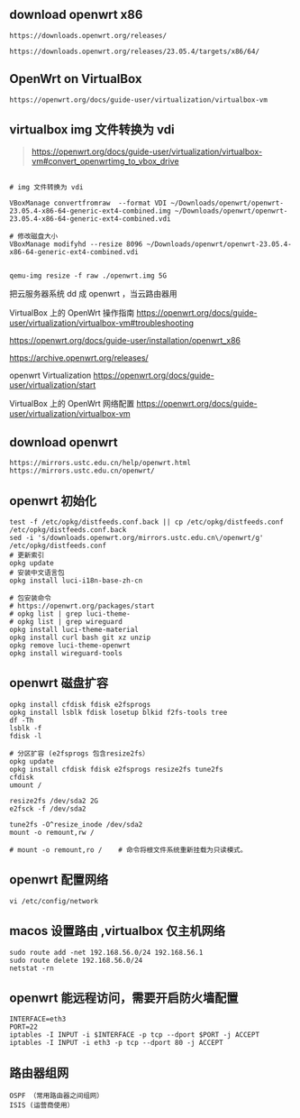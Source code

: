 ## download openwrt x86

    https://downloads.openwrt.org/releases/

    https://downloads.openwrt.org/releases/23.05.4/targets/x86/64/

## OpenWrt on VirtualBox

    https://openwrt.org/docs/guide-user/virtualization/virtualbox-vm

## virtualbox img 文件转换为 vdi

> https://openwrt.org/docs/guide-user/virtualization/virtualbox-vm#convert_openwrtimg_to_vbox_drive

```shell

# img 文件转换为 vdi

VBoxManage convertfromraw  --format VDI ~/Downloads/openwrt/openwrt-23.05.4-x86-64-generic-ext4-combined.img ~/Downloads/openwrt/openwrt-23.05.4-x86-64-generic-ext4-combined.vdi

# 修改磁盘大小
VBoxManage modifyhd --resize 8096 ~/Downloads/openwrt/openwrt-23.05.4-x86-64-generic-ext4-combined.vdi

```

```shell

qemu-img resize -f raw ./openwrt.img 5G

```

把云服务器系统 dd 成 openwrt ，当云路由器用

VirtualBox 上的 OpenWrt 操作指南
https://openwrt.org/docs/guide-user/virtualization/virtualbox-vm#troubleshooting

https://openwrt.org/docs/guide-user/installation/openwrt_x86

https://archive.openwrt.org/releases/

openwrt Virtualization
https://openwrt.org/docs/guide-user/virtualization/start

VirtualBox 上的 OpenWrt 网络配置
https://openwrt.org/docs/guide-user/virtualization/virtualbox-vm

## download openwrt

    https://mirrors.ustc.edu.cn/help/openwrt.html
    https://mirrors.ustc.edu.cn/openwrt/

## openwrt 初始化

    test -f /etc/opkg/distfeeds.conf.back || cp /etc/opkg/distfeeds.conf /etc/opkg/distfeeds.conf.back
    sed -i 's/downloads.openwrt.org/mirrors.ustc.edu.cn\/openwrt/g' /etc/opkg/distfeeds.conf
    # 更新索引
    opkg update
    # 安装中文语言包
    opkg install luci-i18n-base-zh-cn

    # 包安装命令
    # https://openwrt.org/packages/start
    # opkg list | grep luci-theme-
    # opkg list | grep wireguard
    opkg install luci-theme-material
    opkg install curl bash git xz unzip
    opkg remove luci-theme-openwrt
    opkg install wireguard-tools

## openwrt 磁盘扩容

    opkg install cfdisk fdisk e2fsprogs
    opkg install lsblk fdisk losetup blkid f2fs-tools tree
    df -Th
    lsblk -f
    fdisk -l

    # 分区扩容 (e2fsprogs 包含resize2fs）
    opkg update
    opkg install cfdisk fdisk e2fsprogs resize2fs tune2fs
    cfdisk
    umount /

    resize2fs /dev/sda2 2G
    e2fsck -f /dev/sda2

    tune2fs -O^resize_inode /dev/sda2
    mount -o remount,rw /

    # mount -o remount,ro /    # 命令将根文件系统重新挂载为只读模式。

## openwrt 配置网络

    vi /etc/config/network

## macos 设置路由 ,virtualbox 仅主机网络

    sudo route add -net 192.168.56.0/24 192.168.56.1
    sudo route delete 192.168.56.0/24
    netstat -rn

## openwrt 能远程访问，需要开启防火墙配置

    INTERFACE=eth3
    PORT=22
    iptables -I INPUT -i $INTERFACE -p tcp --dport $PORT -j ACCEPT
    iptables -I INPUT -i eth3 -p tcp --dport 80 -j ACCEPT

## 路由器组网

    OSPF （常用路由器之间组网）
    ISIS (运营商使用）
